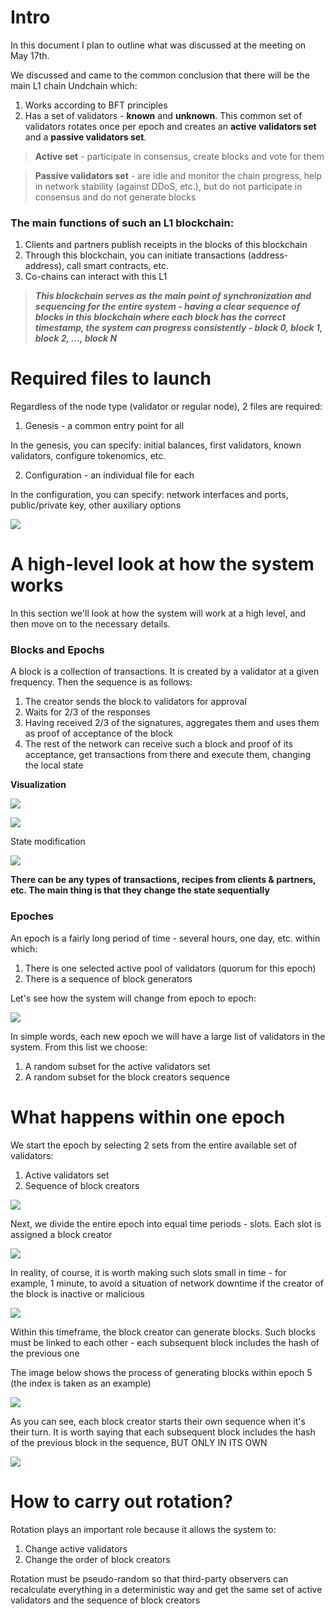 # Intro

In this document I plan to outline what was discussed at the meeting on May 17th.

We discussed and came to the common conclusion that there will be the main L1 chain Undchain which:

1. Works according to BFT principles
2. Has a set of validators - **known** and **unknown**. This common set of validators rotates once per epoch and creates an **active validators set** and a **passive validators set**.

> **Active set** - participate in consensus, create blocks and vote for them

> **Passive validators set** - are idle and monitor the chain progress, help in network stability (against DDoS, etc.), but do not participate in consensus and do not generate blocks

### The main functions of such an L1 blockchain:

1. Clients and partners publish receipts in the blocks of this blockchain
2. Through this blockchain, you can initiate transactions (address-address), call smart contracts, etc.
3. Co-chains can interact with this L1


> ***This blockchain serves as the main point of synchronization and sequencing for the entire system - having a clear sequence of blocks in this blockchain where each block has the correct timestamp, the system can progress consistently - block 0, block 1, block 2, ..., block N***


# Required files to launch


Regardless of the node type (validator or regular node), 2 files are required:

1. Genesis - a common entry point for all

In the genesis, you can specify: initial balances, first validators, known validators, configure tokenomics, etc.

2. Configuration - an individual file for each

In the configuration, you can specify: network interfaces and ports, public/private key, other auxiliary options


![](./assets/Pasted%20image%2020250517180509.png)


# A high-level look at how the system works


In this section we'll look at how the system will work at a high level, and then move on to the necessary details.


### Blocks and Epochs

A block is a collection of transactions. It is created by a validator at a given frequency. Then the sequence is as follows:

1. The creator sends the block to validators for approval
2. Waits for 2/3 of the responses
3. Having received 2/3 of the signatures, aggregates them and uses them as proof of acceptance of the block
4. The rest of the network can receive such a block and proof of its acceptance, get transactions from there and execute them, changing the local state


**Visualization**

![](./assets/Pasted%20image%2020250520031803.png)

![](./assets/Pasted%20image%2020250520032233.png)



State modification

![](./assets/Pasted%20image%2020250520033010.png)


**There can be any types of transactions, recipes from clients & partners, etc. The main thing is that they change the state sequentially**


### Epoches

An epoch is a fairly long period of time - several hours, one day, etc. within which:

1) There is one selected active pool of validators (quorum for this epoch)
2) There is a sequence of block generators

Let's see how the system will change from epoch to epoch:


![](./assets/Pasted%20image%2020250521045145.png)


In simple words, each new epoch we will have a large list of validators in the system. From this list we choose:

1) A random subset for the active validators set
2) A random subset for the block creators sequence



# What happens within one epoch

We start the epoch by selecting 2 sets from the entire available set of validators:

1. Active validators set
2. Sequence of block creators


![](./assets/Pasted%20image%2020250521055745.png)


Next, we divide the entire epoch into equal time periods - slots. Each slot is assigned a block creator

![](./assets/Pasted%20image%2020250521061052.png)

In reality, of course, it is worth making such slots small in time - for example, 1 minute, to avoid a situation of network downtime if the creator of the block is inactive or malicious


![](./assets/Pasted%20image%2020250521061556.png)



Within this timeframe, the block creator can generate blocks. Such blocks must be linked to each other - each subsequent block includes the hash of the previous one

The image below shows the process of generating blocks within epoch 5 (the index is taken as an example)

![](./assets/Pasted%20image%2020250521065125.png)


As you can see, each block creator starts their own sequence when it's their turn. It is worth saying that each subsequent block includes the hash of the previous block in the sequence, BUT ONLY IN ITS OWN


![](./assets/Pasted%20image%2020250521070144.png)


# How to carry out rotation?


Rotation plays an important role because it allows the system to:

1) Change active validators
2) Change the order of block creators

Rotation must be pseudo-random so that third-party observers can recalculate everything in a deterministic way and get the same set of active validators and the sequence of block creators
